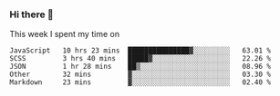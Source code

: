 ### Hi there 👋

<!--
**qiruohan/qiruohan** is a ✨ _special_ ✨ repository because its `README.md` (this file) appears on your GitHub profile.

Here are some ideas to get you started:

- 🔭 I’m currently working on ...
- 🌱 I’m currently learning ...
- 👯 I’m looking to collaborate on ...
- 🤔 I’m looking for help with ...
- 💬 Ask me about ...
- 📫 How to reach me: ...
- 😄 Pronouns: ...
- ⚡ Fun fact: ...
-->

This week I spent my time on 
<!--START_SECTION:waka-->
```text
JavaScript   10 hrs 23 mins  ███████████████▓░░░░░░░░░   63.01 % 
SCSS         3 hrs 40 mins   █████▓░░░░░░░░░░░░░░░░░░░   22.26 % 
JSON         1 hr 28 mins    ██▒░░░░░░░░░░░░░░░░░░░░░░   08.96 % 
Other        32 mins         ▓░░░░░░░░░░░░░░░░░░░░░░░░   03.30 % 
Markdown     23 mins         ▓░░░░░░░░░░░░░░░░░░░░░░░░   02.40 % 
```
<!--END_SECTION:waka-->
